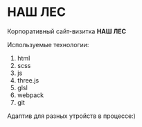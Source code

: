 # НАШ ЛЕС
Корпоративный сайт-визитка **НАШ ЛЕС**

Используемые технологии:
1. html
2. scss
3. js
4. three.js
5. glsl
6. webpack
7. git

Адаптив для разных утройств в процессе:)